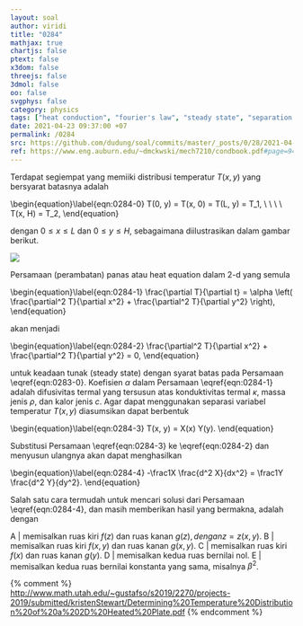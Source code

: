 ```yaml
---
layout: soal
author: viridi
title: "0284"
mathjax: true
chartjs: false
ptext: false
x3dom: false
threejs: false
3dmol: false
oo: false
svgphys: false
category: physics
tags: ["heat conduction", "fourier's law", "steady state", "separation of variable", "2-d", "fi3201", "2020-2"]
date: 2021-04-23 09:37:00 +07
permalink: /0284
src: https://github.com/dudung/soal/commits/master/_posts/0/28/2021-04-23-fourier-law-hc-fd-2d-4.md
ref: https://www.eng.auburn.edu/~dmckwski/mech7210/condbook.pdf#page=94
---
```

Terdapat segiempat yang memiiki distribusi temperatur $T(x, y)$ yang bersyarat batasnya adalah

\begin{equation}\label{eqn:0284-0}
T(0, y) = T(x, 0) = T(L, y) = T_1, \ \ \ \ T(x, H) = T_2,
\end{equation}

dengan $0 \le x \le L$ dan $0 \le y \le H$, sebagaimana diilustrasikan dalam gambar berikut.

![]({{site.baseurl}}/assets/img/0/28/0282.png)

Persamaan (perambatan) panas atau heat equation dalam 2-d yang semula

\begin{equation}\label{eqn:0284-1}
\frac{\partial T}{\partial t} = \alpha \left( \frac{\partial^2 T}{\partial x^2} + \frac{\partial^2 T}{\partial y^2} \right),
\end{equation}

akan menjadi

\begin{equation}\label{eqn:0284-2}
\frac{\partial^2 T}{\partial x^2} + \frac{\partial^2 T}{\partial y^2} = 0,
\end{equation}

untuk keadaan tunak (steady state) dengan syarat batas pada Persamaan \eqref{eqn:0283-0}. Koefisien $\alpha$ dalam Persamaan \eqref{eqn:0284-1} adalah difusivitas termal yang tersusun atas konduktivitas termal $\kappa$, massa jenis $\rho$, dan kalor jenis $c$. Agar dapat menggunakan separasi variabel temperatur $T(x, y)$ diasumsikan dapat berbentuk

\begin{equation}\label{eqn:0284-3}
T(x, y) = X(x) Y(y).
\end{equation}

Substitusi Persamaan \eqref{eqn:0284-3} ke \eqref{eqn:0284-2} dan menyusun ulangnya akan dapat menghasilkan

\begin{equation}\label{eqn:0284-4}
-\frac1X \frac{d^2 X}{dx^2} = \frac1Y \frac{d^2 Y}{dy^2}.
\end{equation}

Salah satu cara termudah untuk mencari solusi dari Persamaan \eqref{eqn:0284-4}, dan masih memberikan hasil yang bermakna, adalah dengan

A | memisalkan ruas kiri $f(z)$ dan ruas kanan $g(z), dengan z = z(x, y)$.
B | memisalkan ruas kiri $f(x, y)$ dan ruas kanan $g(x, y)$.
C | memisalkan ruas kiri $f(x)$ dan ruas kanan $g(y)$.
D | memisalkan kedua ruas bernilai nol.
E | memisalkan kedua ruas bernilai konstanta yang sama, misalnya $\beta^2$.

{% comment %}
http://www.math.utah.edu/~gustafso/s2019/2270/projects-2019/submitted/kristenStewart/Determining%20Temperature%20Distribution%20of%20a%202D%20Heated%20Plate.pdf
{% endcomment %}